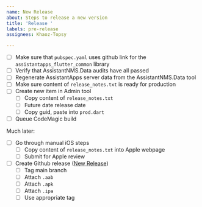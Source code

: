 ```yaml
---
name: New Release
about: Steps to release a new version
title: 'Release '
labels: pre-release
assignees: Khaoz-Topsy

---
```


- [ ] Make sure that `pubspec.yaml` uses github link for the `assistantapps_flutter_common` library
- [ ] Verify that AssistantNMS.Data audits have all passed
- [ ] Regenerate AssistantApps server data from the AssistantNMS.Data tool
- [ ] Make sure content of `release_notes.txt` is ready for production
- [ ] Create new item in Admin tool
  - [ ] Copy content of `release_notes.txt` 
  - [ ] Future date release date
  - [ ] Copy guid, paste into `prod.dart`
- [ ] Queue CodeMagic build

Much later:
- [ ] Go through manual iOS steps
  - [ ] Copy content of `release_notes.txt` into Apple webpage
  - [ ] Submit for Apple review
- [ ] Create Github release ([New Release](https://github.com/AssistantNMS/App/releases/new))
  - [ ] Tag main branch
  - [ ] Attach `.aab`
  - [ ] Attach `.apk`
  - [ ] Attach `.ipa`
  - [ ] Use appropriate tag
